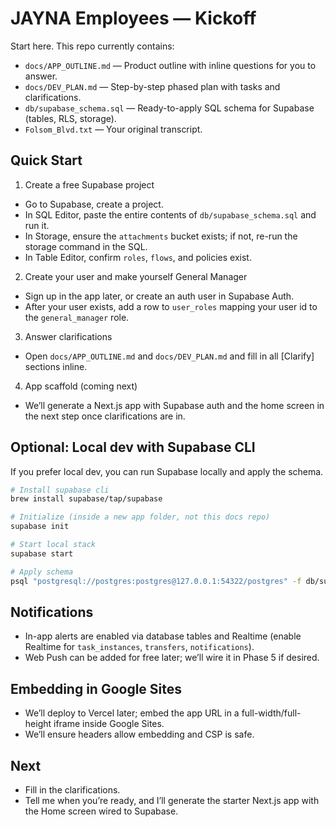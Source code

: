 # JAYNA Employees — Kickoff

Start here. This repo currently contains:
- `docs/APP_OUTLINE.md` — Product outline with inline questions for you to answer.
- `docs/DEV_PLAN.md` — Step-by-step phased plan with tasks and clarifications.
- `db/supabase_schema.sql` — Ready-to-apply SQL schema for Supabase (tables, RLS, storage).
- `Folsom_Blvd.txt` — Your original transcript.

## Quick Start

1) Create a free Supabase project
- Go to Supabase, create a project.
- In SQL Editor, paste the entire contents of `db/supabase_schema.sql` and run it.
- In Storage, ensure the `attachments` bucket exists; if not, re-run the storage command in the SQL.
- In Table Editor, confirm `roles`, `flows`, and policies exist.

2) Create your user and make yourself General Manager
- Sign up in the app later, or create an auth user in Supabase Auth.
- After your user exists, add a row to `user_roles` mapping your user id to the `general_manager` role.

3) Answer clarifications
- Open `docs/APP_OUTLINE.md` and `docs/DEV_PLAN.md` and fill in all [Clarify] sections inline.

4) App scaffold (coming next)
- We’ll generate a Next.js app with Supabase auth and the home screen in the next step once clarifications are in.

## Optional: Local dev with Supabase CLI
If you prefer local dev, you can run Supabase locally and apply the schema.

```sh
# Install supabase cli
brew install supabase/tap/supabase

# Initialize (inside a new app folder, not this docs repo)
supabase init

# Start local stack
supabase start

# Apply schema
psql "postgresql://postgres:postgres@127.0.0.1:54322/postgres" -f db/supabase_schema.sql
```

## Notifications
- In-app alerts are enabled via database tables and Realtime (enable Realtime for `task_instances`, `transfers`, `notifications`).
- Web Push can be added for free later; we’ll wire it in Phase 5 if desired.

## Embedding in Google Sites
- We’ll deploy to Vercel later; embed the app URL in a full-width/full-height iframe inside Google Sites.
- We’ll ensure headers allow embedding and CSP is safe.

## Next
- Fill in the clarifications.
- Tell me when you’re ready, and I’ll generate the starter Next.js app with the Home screen wired to Supabase.
